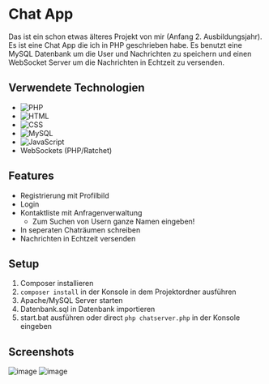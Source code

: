 # Chat App

Das ist ein schon etwas älteres Projekt von mir (Anfang 2. Ausbildungsjahr). Es ist eine Chat App die ich in PHP geschrieben habe.
Es benutzt eine MySQL Datenbank um die User und Nachrichten zu speichern und einen WebSocket Server um die Nachrichten in Echtzeit zu versenden.

## Verwendete Technologien
- ![PHP](https://img.shields.io/badge/-PHP-000000?style=flat&logo=PHP)
- ![HTML](https://img.shields.io/badge/-HTML-000000?style=flat&logo=HTML5)
- ![CSS](https://img.shields.io/badge/-CSS-000000?style=flat&logo=CSS3)
- ![MySQL](https://img.shields.io/badge/-MySQL-000000?style=flat&logo=MySQL)
- ![JavaScript](https://img.shields.io/badge/-JavaScript-000000?style=flat&logo=JavaScript)
- WebSockets (PHP/Ratchet)

## Features

- Registrierung mit Profilbild
- Login
- Kontaktliste mit Anfragenverwaltung
  - Zum Suchen von Usern ganze Namen eingeben!
- In seperaten Chaträumen schreiben
- Nachrichten in Echtzeit versenden


## Setup

1. Composer installieren
2. `composer install` in der Konsole in dem Projektordner ausführen
3. Apache/MySQL Server starten
4. Datenbank.sql in Datenbank importieren
5. start.bat ausführen oder direct `php chatserver.php` in der Konsole eingeben


## Screenshots
![image](https://github.com/KreativeName1/Chat-V1/assets/115576847/474d9e17-d4b6-465b-a00a-52684729a18b)
![image](https://github.com/KreativeName1/Chat-V1/assets/115576847/564ed4f4-3f59-44f2-b86c-9e7ce2ac502c)

